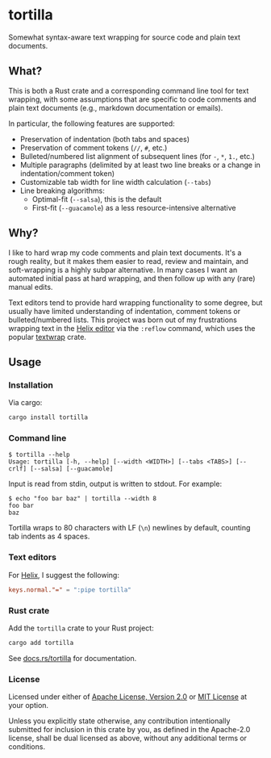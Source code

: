 # tortilla

Somewhat syntax-aware text wrapping for source code and plain text documents.

## What?

This is both a Rust crate and a corresponding command line tool for text
wrapping, with some assumptions that are specific to code comments and plain
text documents (e.g., markdown documentation or emails).

In particular, the following features are supported:

* Preservation of indentation (both tabs and spaces)
* Preservation of comment tokens (`//`, `#`, etc.)
* Bulleted/numbered list alignment of subsequent lines (for `-`, `*`, `1.`,
  etc.)
* Multiple paragraphs (delimited by at least two line breaks or a change in
  indentation/comment token)
* Customizable tab width for line width calculation (`--tabs`)
* Line breaking algorithms:
  * Optimal-fit (`--salsa`), this is the default
  * First-fit (`--guacamole`) as a less resource-intensive alternative

## Why?

I like to hard wrap my code comments and plain text documents. It's a
rough reality, but it makes them easier to read, review and maintain, and
soft-wrapping is a highly subpar alternative. In many cases I want an automated
initial pass at hard wrapping, and then follow up with any (rare) manual edits.

Text editors tend to provide hard wrapping functionality to some degree,
but usually have limited understanding of indentation, comment tokens or
bulleted/numbered lists. This project was born out of my frustrations wrapping
text in the [Helix editor](https://helix-editor.com) via the `:reflow` command,
which uses the popular [textwrap](https://crates.io/crates/textwrap) crate.

## Usage

### Installation

Via cargo:

```sh
cargo install tortilla
```

### Command line

```shell-session
$ tortilla --help
Usage: tortilla [-h, --help] [--width <WIDTH>] [--tabs <TABS>] [--crlf] [--salsa] [--guacamole]
```

Input is read from stdin, output is written to stdout. For example:

```shell-session
$ echo "foo bar baz" | tortilla --width 8
foo bar
baz
```

Tortilla wraps to 80 characters with LF (`\n`) newlines by default, counting tab
indents as 4 spaces.

### Text editors

For [Helix](https://helix-editor.com), I suggest the following:

```toml
keys.normal."=" = ":pipe tortilla"
```

### Rust crate

Add the `tortilla` crate to your Rust project:

```sh
cargo add tortilla
```

See [docs.rs/tortilla](https://docs.rs/tortilla) for documentation.

### License

Licensed under either of [Apache License, Version 2.0](LICENSE-APACHE) or [MIT
License](LICENSE-MIT) at your option.

Unless you explicitly state otherwise, any contribution intentionally submitted
for inclusion in this crate by you, as defined in the Apache-2.0 license, shall
be dual licensed as above, without any additional terms or conditions.
